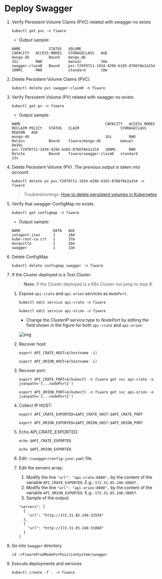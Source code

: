 # Deploy Swagger

1. Verify Persistent Volume Claims (PVC) related with swagger no exists

    ```console
    kubectl get pvc -n fiware
    ```

    - Output sample:

    ```console
    NAME             STATUS   VOLUME                                     CAPACITY   ACCESS MODES   STORAGECLASS   AGE
    mongo-db         Bound    mongo-db                                   1Gi        RWO            manual         16m
    swagger-claim0   Bound    pvc-f29f0711-1934-429b-b165-8766f8e2a154   100Mi      RWO            standard       10m
    ```

2. Delete Persistent Volume Claims (PVC).

    ```console
    kubectl delete pvc swagger-claim0 -n fiware
    ```

3. Verify Persistent Volume (PV) related with swagger no exists:

    ```console
    kubectl get pv -n fiware
    ```

    - Output sample:

    ```console
    NAME                                       CAPACITY   ACCESS MODES   RECLAIM POLICY   STATUS   CLAIM                   STORAGECLASS   REASON   AGE
    mongo-db                                   1Gi        RWO            Retain           Bound    fiware/mongo-db         manual                  6m18s
    pvc-f29f0711-1934-429b-b165-8766f8e2a154   100Mi      RWO            Delete           Bound    fiware/swagger-claim0   standard                13s
    ```

4. Delete Persistent Volume (PV). *The previous output is taken into account*.

    ```console
    kubectl delete pv pvc-f29f0711-1934-429b-b165-8766f8e2a154 -n fiware
    ```

    > Troubleshootings: [How to delete persistent volumes in Kubernetes](https://stackoverflow.com/questions/57401526/how-to-delete-persistent-volumes-in-kubernetes/74039496#74039496)

5. Verify that swagger ConfigMap no exists.

    ```console
    kubectl get configmap -n fiware
    ```

    - Output sample:

    ```console
    NAME               DATA   AGE
    iotagent-json      1      18m
    kube-root-ca.crt   1      37m
    mosquitto          1      26m
    swagger            1      13m
    ```

6. Delete ConfigMap

    ```console
    kubectl delete configmap swagger -n fiware
    ```

7. If the Cluster deployed is a *Test Cluster*.

    > **Note:** If the Cluster deployed is a K8s Cluster not jump to *step 8*.

   1. Expose `api-crate` and `api-orion` services as `NodePort`.

        ```console
        kubectl edit service api-crate -n fiware
        ```

        ```console
        kubectl edit service api-orion -n fiware
        ```

       - Change the *ClusterIP* service type to *NodePort* by editing the field shown in the figure for both `api-crate` and `api-orion`:

        ![img](../documentation/image/clusterip-to-nodeport.png)

   2. Recover host:

        ```console
        export API_CRATE_HOST=$(hostname -i)
        ```

        ```console
        export API_ORION_HOST=$(hostname -i)
        ```

   3. Recover port:

        ```console
        export API_CRATE_PORT=$(kubectl -n fiware get svc api-crate -o jsonpath='{...nodePort}')
        ```

        ```console
        export API_ORION_PORT=$(kubectl -n fiware get svc api-orion -o jsonpath='{...nodePort}')
        ```

   4. Collect IP HOST:

        ```console
        export API_CRATE_EXPORTED=$API_CRATE_HOST:$API_CRATE_PORT
        ```

        ```console
        export API_ORION_EXPORTED=$API_ORION_HOST:$API_ORION_PORT
        ```

   5. Echo API_CRATE_EXPORTED:

        ```console
        echo $API_CRATE_EXPORTED
        ```

        ```console
        echo $API_ORION_EXPORTED
        ```

   6. Edit `~/swagger/config-json.yaml` file.
   7. Edit the servers array:
      1. Modify the line `"url": "api-crate:8080",` by the content of the variable `API_CRATE_EXPORTED`. E.g.: `172.31.85.246:30047`.
      2. Modify the line `"url": "api-orion:8080",` by the content of the variable `API_ORION_EXPORTED`. E.g.: `172.31.85.246:30057`.
      3. Sample of the output:

        ```console
        "servers": [
          {
            "url": "http://172.31.85.246:32559"
          },
          {
            "url": "http://172.31.85.246:31088"
          }
        ]
        ```

8. Go into `Swagger` directory

    ```console
    cd ~/FiwareProdModeForPositionSystem/swagger
    ```

9. Execute deployments and services

    ```console
    kubectl create -f . -n fiware
    ```
